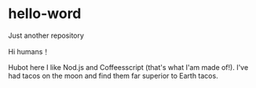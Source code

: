 # hello-word
Just another repository

Hi humans！

Hubot here I like Nod.js and Coffeesscript (that's what I'am made of!).
I've had tacos on the moon and find them far superior to Earth tacos.
